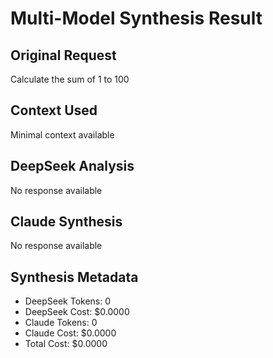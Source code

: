 # Multi-Model Synthesis Result

## Original Request
Calculate the sum of 1 to 100

## Context Used
Minimal context available

## DeepSeek Analysis
No response available

## Claude Synthesis
No response available

## Synthesis Metadata
- DeepSeek Tokens: 0
- DeepSeek Cost: $0.0000
- Claude Tokens: 0
- Claude Cost: $0.0000
- Total Cost: $0.0000
